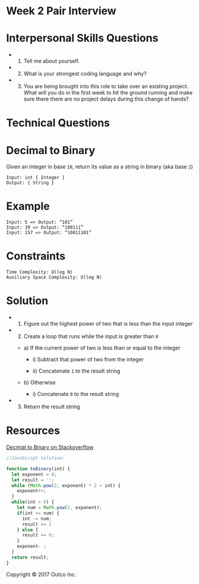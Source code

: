 # Week 2 Pair Interview

# Interpersonal Skills Questions

* 1) Tell me about yourself.

* 2) What is your strongest coding language and why?

* 3) You are being brought into this role to take over an existing project. What will you do in the first
week to hit the ground running and make sure there there are no project delays during this
change of hands?

# Technical Questions

# Decimal to Binary

Given an integer in base `10`, return its value as a string in binary (aka base `2`)
```
Input: int { Integer }
Output: { String }
```
# Example

```
Input: 5 => Output: “101”
Input: 39 => Output: “100111”
Input: 157 => Output: “10011101”
```

# Constraints
```
Time Complexity: O(log N)
Auxiliary Space Complexity: O(log N)
```
# Solution
* 1) Figure out the highest power of two that is less than the input integer

* 2) Create a loop that runs while the input is greater than `0`

  * a) If the current power of two is less than or equal to the integer

    * i) Subtract that power of two from the integer

    * ii) Concatenate `1` to the result string

  * b) Otherwise

    * i) Concatenate `0` to the result string


* 3) Return the result string

# Resources
[Decmial to Binary on Stackoverflow](https://stackoverflow.com/questions/14784630/converting-decimal-to-binary-java)


```javascript
//JavaScript Solution:

function toBinary(int) {
  let exponent = 0;
  let result = '';
  while (Math.pow(2, exponent) * 2 < int) {
    exponent++;
  }
  while(int > 0) {
    let num = Math.pow(2, exponent);
    if(int >= num) {
      int -= num;
      result += 1
    } else {
      result += 0;
    }
    exponent- ;
  }
  return result;
}
```

Copyright © 2017 Outco Inc.
